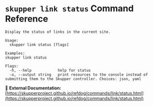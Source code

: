 # `skupper link status` Command Reference

```
Display the status of links in the current site.

Usage:
  skupper link status [flags]

Examples:
skupper link status

Flags:
  -h, --help            help for status
  -o, --output string   print resources to the console instead of submitting them to the Skupper controller. Choices: json, yaml
```

🔗 **External Documentation:** [https://skupperproject.github.io/refdog/commands/link/status.html](https://skupperproject.github.io/refdog/commands/link/status.html)

